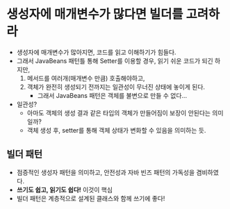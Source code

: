# 생성자에 매개변수가 많다면 빌더를 고려하라
- 생성자에 매개변수가 많아지면, 코드를 읽고 이해하기가 힘들다.
- 그래서 JavaBeans 패턴틀 통해 Setter를 이용할 경우, 읽기 쉬운 코드가 되긴 하지만, 
    1. 메서드를 여러개(매개변수 만큼) 호출해야하고,
    2. 객체가 완전히 생성되기 전까지는 일관성이 무너진 상태에  놓이게 된다.
        - 그래서 JavaBeans 패턴은 객체를 불변으로 만들 수 없다...
- 일관성?
    - 아마도 객체의 생성 결과 같은 타입의 객체가 만들어짐이 보장이 안된다는 의미일까?
    - 객체 생성 후, setter를 통해 객체 상태가 변화할 수 있음을 의미하는 듯.
    
## 빌더 패턴
- 점증적인 생성자 패턴을 의미하고, 안전성과 자바 빈즈 패턴의 가독성을 겸비하였다.
- **쓰기도 쉽고, 읽기도 쉽다!** 이것이 핵심
- 빌더 패턴은 계층적으로 설계된 클래스와 함께 쓰기에 좋다!